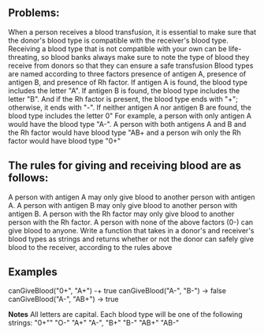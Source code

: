 ## Problems:
When a person receives a blood transfusion, it is essential to make sure that the donor's blood type is
compatible with the receiver's blood type. Receiving a blood type that is not compatible with your own can be life-threating, so blood banks always make sure
to note the type of blood they receive from donors so that they can ensure a safe transfusion Blood types are named according to three factors presence of antigen A, presence of antigen B, and
presence of Rh factor. If antigen A is found, the blood type includes the letter "A". If antigen B is found, the blood type includes the letter "B". And if the Rh factor
is present, the blood type ends with "+"; otherwise, it ends with "-". If neither antigen A nor antigen B are found, the blood type includes the letter 0" For example, a person with only antigen A would have
the blood type "A-". A person with both antigens A and B and the Rh factor would have blood type "AB+ and a person wih only the Rh factor would have blood type "0+"

## The rules for giving and receiving blood are as follows:
A person with antigen A may only give blood to another person with antigen A.
A person with antigen B may only give blood to another person with antigen B.
A person with the Rh factor may only give blood to another person with the Rh factor.
A person with none of the above factors (0-) can give blood to anyone.
Write a function that takes in a donor's and receiver's blood types as strings and returns whether or not the donor can safely give blood to the receiver, 
according to the rules above
## Examples
canGiveBlood("0+", "A+") -+ true
canGiveBlood("A-", "B-") -> false
canGiveBlood("A-", "AB+") -> true

**Notes**
All letters are capital.
Each blood type will be one of the following strings:
"0+"" "O-" "A+" "A-", "B+" "B-" "AB+" "AB-"
